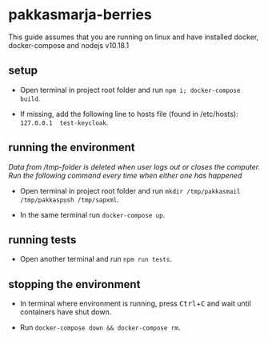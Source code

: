 # pakkasmarja-berries

This guide assumes that you are running on linux and have installed docker, docker-compose and nodejs v10.18.1

## setup

- Open terminal in project root folder and run    `npm i; docker-compose build`.

- If missing, add the following line to hosts file (found in /etc/hosts):   `127.0.0.1  test-keycloak`.

## running the environment

*Data from /tmp-folder is deleted when user logs out or closes the computer. Run the following command every time when either one has happened*

- Open terminal in project root folder and run    `mkdir /tmp/pakkasmail /tmp/pakkaspush /tmp/sapxml`.

- In the same terminal run    `docker-compose up`.

## running tests

- Open another terminal and run   `npm run tests`.

## stopping the environment

- In terminal where environment is running, press <kbd>Ctrl</kbd>+<kbd>C</kbd> and wait until containers have shut down.

- Run   `docker-compose down && docker-compose rm`.